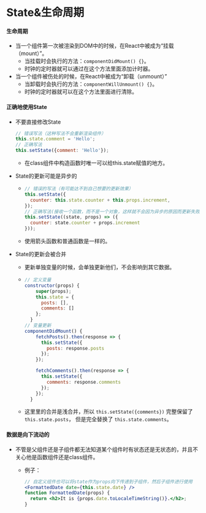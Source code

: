 # State&生命周期

#### 生命周期

* 当一个组件第一次被渲染到DOM中的时候，在React中被成为“挂载（mount）”。
  * 当挂载时会执行的方法：`componentDidMount() {}`。
  * 时钟的定时器就可以通过在这个方法里面添加计时器。
* 当一个组件被伤处的时候，在React中被成为“卸载（unmount）”
  * 当卸载时会执行的方法：`componentWillUnmount() {}`。
  * 时钟的定时器就可以在这个方法里面进行清除。

#### 正确地使用State

* 不要直接修改State

  ```js
  // 错误写法（这种写法不会重新渲染组件）
  this.state.comment = 'Hello';
  // 正确写法
  this.setState({comment: 'Hello'});
  ```

  * 在class组件中构造函数时唯一可以给this.state赋值的地方。

* State的更新可能是异步的

  * ```js
    // 错误的写法（有可能达不到自己想要的更新效果）
    this.setState({
      counter: this.state.counter + this.props.increment,
    });
    // 正确写法(接收一个函数，而不是一个对象，这样就不会因为异步的原因而更新失败)
    this.setState((state, props) => ({
      counter: state.counter + props.increment
    }));
    ```

  * 使用箭头函数和普通函数是一样的。

* State的更新会被合并

  * 更新单独变量的时候，会单独更新他们，不会影响到其它数据。

  * ```js
    // 定义变量
    constructor(props) {
        super(props);
        this.state = {
          posts: [],
          comments: []
        };
      }  
    // 变量更新
    componentDidMount() {
        fetchPosts().then(response => {
          this.setState({
            posts: response.posts
          });
        });
    
        fetchComments().then(response => {
          this.setState({
            comments: response.comments
          });
        });
      }
    ```

  * 这里里的合并是浅合并，所以 `this.setState({comments})` 完整保留了 `this.state.posts`， 但是完全替换了 `this.state.comments`。

#### 数据是向下流动的

* 不管是父组件还是子组件都无法知道某个组件时有状态还是无状态的，并且不关心他是函数组件还是class组件。

  * 例子：

    ```jsx
    // 自定义组件也可以将state作为props向下传递到子组件，然后子组件进行使用
    <FormattedDate date={this.state.date} />
    function FormattedDate(props) {
      return <h2>It is {props.date.toLocaleTimeString()}.</h2>;
    }
    ```

